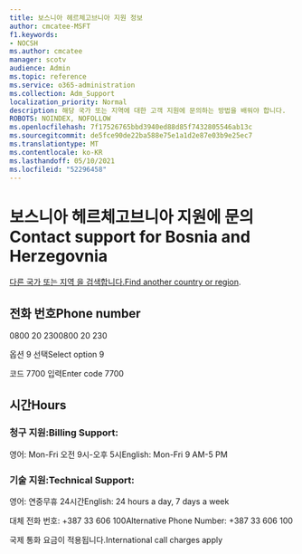 ```yaml
---
title: 보스니아 헤르체고브니아 지원 정보
author: cmcatee-MSFT
f1.keywords:
- NOCSH
ms.author: cmcatee
manager: scotv
audience: Admin
ms.topic: reference
ms.service: o365-administration
ms.collection: Adm_Support
localization_priority: Normal
description: 해당 국가 또는 지역에 대한 고객 지원에 문의하는 방법을 배워야 합니다.
ROBOTS: NOINDEX, NOFOLLOW
ms.openlocfilehash: 7f17526765bbd3940ed88d85f7432805546ab13c
ms.sourcegitcommit: de5fce90de22ba588e75e1a1d2e87e03b9e25ec7
ms.translationtype: MT
ms.contentlocale: ko-KR
ms.lasthandoff: 05/10/2021
ms.locfileid: "52296458"
---
```

# <a name="contact-support-for-bosnia-and-herzegovnia"></a><span data-ttu-id="a4aa5-103">보스니아 헤르체고브니아 지원에 문의</span><span class="sxs-lookup"><span data-stu-id="a4aa5-103">Contact support for Bosnia and Herzegovnia</span></span>

<span data-ttu-id="a4aa5-104">[다른 국가 또는 지역 을 검색합니다.](../../business-video/get-help-support.md)</span><span class="sxs-lookup"><span data-stu-id="a4aa5-104">[Find another country or region](../../business-video/get-help-support.md).</span></span>

## <a name="phone-number"></a><span data-ttu-id="a4aa5-105">전화 번호</span><span class="sxs-lookup"><span data-stu-id="a4aa5-105">Phone number</span></span>
<span data-ttu-id="a4aa5-106">0800 20 230</span><span class="sxs-lookup"><span data-stu-id="a4aa5-106">0800 20 230</span></span>

<span data-ttu-id="a4aa5-107">옵션 9 선택</span><span class="sxs-lookup"><span data-stu-id="a4aa5-107">Select option 9</span></span>

<span data-ttu-id="a4aa5-108">코드 7700 입력</span><span class="sxs-lookup"><span data-stu-id="a4aa5-108">Enter code 7700</span></span>

## <a name="hours"></a><span data-ttu-id="a4aa5-109">시간</span><span class="sxs-lookup"><span data-stu-id="a4aa5-109">Hours</span></span>
### <a name="billing-support"></a><span data-ttu-id="a4aa5-110">청구 지원:</span><span class="sxs-lookup"><span data-stu-id="a4aa5-110">Billing Support:</span></span>

<span data-ttu-id="a4aa5-111">영어: Mon-Fri 오전 9시-오후 5시</span><span class="sxs-lookup"><span data-stu-id="a4aa5-111">English: Mon-Fri 9 AM-5 PM</span></span>

### <a name="technical-support"></a><span data-ttu-id="a4aa5-112">기술 지원:</span><span class="sxs-lookup"><span data-stu-id="a4aa5-112">Technical Support:</span></span>

<span data-ttu-id="a4aa5-113">영어: 연중무휴 24시간</span><span class="sxs-lookup"><span data-stu-id="a4aa5-113">English: 24 hours a day, 7 days a week</span></span>

<span data-ttu-id="a4aa5-114">대체 전화 번호: +387 33 606 100</span><span class="sxs-lookup"><span data-stu-id="a4aa5-114">Alternative Phone Number: +387 33 606 100</span></span>

<span data-ttu-id="a4aa5-115">국제 통화 요금이 적용됩니다.</span><span class="sxs-lookup"><span data-stu-id="a4aa5-115">International call charges apply</span></span>
